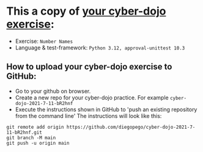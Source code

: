 # This a copy of [your cyber-dojo exercise](https://cyber-dojo.org/kata/edit/v8wNWc):
- Exercise: `Number Names`
- Language & test-framework: `Python 3.12, approval-unittest 10.3`

## How to upload your cyber-dojo exercise to GitHub:
- Go to your github on browser.
- Create a new repo for your cyber-dojo practice. For example `cyber-dojo-2021-7-11-bR2hnf`
- Execute the instructions shown in GitHub to 'push an existing repository from the command line'
The instructions will look like this:
```
git remote add origin https://github.com/diegopego/cyber-dojo-2021-7-11-bR2hnf.git
git branch -M main
git push -u origin main
```
